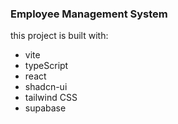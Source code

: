 ### Employee Management System

this project is built with:

- vite
- typeScript
- react
- shadcn-ui
- tailwind CSS
- supabase
